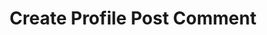 ---
title: Create Profile Post Comment
excerpt: |-
  Create a new profile post comment.

  Required scopes:
  + **post**
api:
  file: lolzteam-public-api-forum.json
  operationId: ProfilePosts.Comments.Create
deprecated: false
hidden: false
metadata:
  title: ''
  description: ''
  robots: index
next:
  description: ''
---